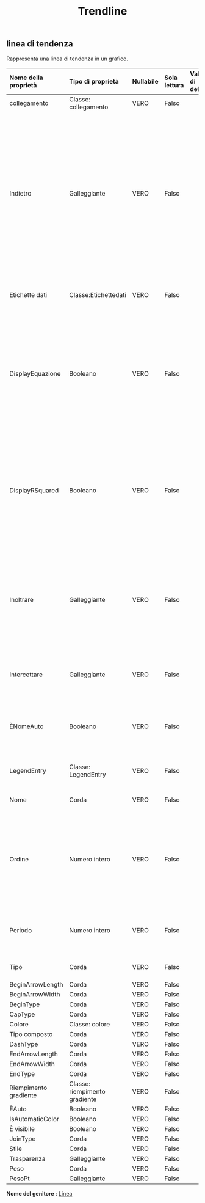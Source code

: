 ﻿---
title: Trendline
second_title: Aspose.Cells Cloud Documen
type: docs
url: /it/specification/model/trendline/
description: "Aspose.Cells Specifica del modello cloud: Trendline. Gestisci facilmente Excel e altri fogli di calcolo con funzionalità come apertura, generazione, modifica, divisione, unione, confronto e conversione"
kwords: Excel, Office, Foglio di calcolo, Cloud REST API, Trendline
weight: 50
---
## **linea di tendenza**

 Rappresenta una linea di tendenza in un grafico.

| Nome della proprietà| Tipo di proprietà| Nullabile| Sola lettura| Valore di default| Descrizione|
|:- |:- |:- |:- |:- |:- |
| collegamento| Classe: collegamento| VERO| Falso|||
| Indietro| Galleggiante| VERO| Falso|| Restituisce o imposta il numero di periodi (o unità su un grafico a dispersione) di cui la linea di tendenza si estende all'indietro. Il numero di periodi deve essere maggiore o uguale a zero. Se il tipo di grafico è a colonne, il numero di periodi deve essere compreso tra 0 e 0,5|
| Etichette dati| Classe:Etichettedati| VERO| Falso|| Rappresenta l'oggetto DataLabels per la serie specificata.|
| DisplayEquazione| Booleano| VERO| Falso|| Indica se l'equazione per la linea di tendenza viene visualizzata sul grafico (nella stessa etichetta dati del valore R quadrato). L'impostazione di questa proprietà su True attiva automaticamente le etichette dati.|
| DisplayRSquared| Booleano| VERO| Falso||Indica se il valore R quadrato della linea di tendenza viene visualizzato sul grafico (nella stessa etichetta dati dell'equazione). L'impostazione di questa proprietà su True attiva automaticamente le etichette dati.|
| Inoltrare| Galleggiante| VERO| Falso|| Restituisce o imposta il numero di periodi (o unità su un grafico a dispersione) di cui la linea di tendenza si estende in avanti. Il numero di periodi deve essere maggiore o uguale a zero.|
| Intercettare| Galleggiante| VERO| Falso|| Restituisce o imposta il punto in cui la linea di tendenza attraversa l'asse dei valori.|
| ÈNomeAuto| Booleano| VERO| Falso|| Restituisce se Microsoft Excel determina automaticamente il nome della linea di tendenza.|
| LegendEntry| Classe: LegendEntry| VERO| Falso|| Ottiene la voce della legenda in base a questa linea di tendenza|
| Nome| Corda| VERO| Falso|| Restituisce il nome della linea di tendenza.|
| Ordine| Numero intero| VERO| Falso|| Restituisce o imposta l'ordine della linea di tendenza (un numero intero maggiore di 1) quando il tipo di linea di tendenza è Polinomiale. L'ordine deve essere compreso tra 2 e 6.|
| Periodo| Numero intero| VERO| Falso|| Restituisce o imposta il periodo per la linea di tendenza della media mobile.|
| Tipo| Corda| VERO| Falso|| Restituisce il tipo di linea di tendenza.|
| BeginArrowLength| Corda| VERO| Falso|||
| BeginArrowWidth| Corda| VERO| Falso|||
| BeginType| Corda| VERO| Falso|||
| CapType| Corda| VERO| Falso|||
| Colore| Classe: colore| VERO| Falso|||
| Tipo composto| Corda| VERO| Falso|||
| DashType| Corda| VERO| Falso|||
| EndArrowLength| Corda| VERO| Falso|||
| EndArrowWidth| Corda| VERO| Falso|||
| EndType| Corda| VERO| Falso|||
| Riempimento gradiente| Classe: riempimento gradiente| VERO| Falso|||
| ÈAuto| Booleano| VERO| Falso|||
| IsAutomaticColor| Booleano| VERO| Falso|||
| È visibile| Booleano| VERO| Falso|||
| JoinType| Corda| VERO| Falso|||
| Stile| Corda| VERO| Falso|||
| Trasparenza| Galleggiante| VERO| Falso|||
| Peso| Corda| VERO| Falso|||
| PesoPt| Galleggiante| VERO| Falso|||

**Nome del genitore** : [Linea](/specification/model/line)

